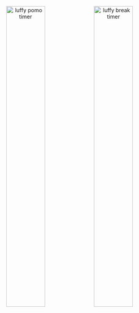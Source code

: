 <p align="center">
  <img width="45%" alt="luffy pomo timer" src="https://github.com/user-attachments/assets/21e1b088-6775-47d2-8c84-89a960802348" />
  <img width="45%" alt="luffy break timer" src="https://github.com/user-attachments/assets/473c7fa1-4495-4db5-8bd3-2bbf28e64ab9" />
</p>


